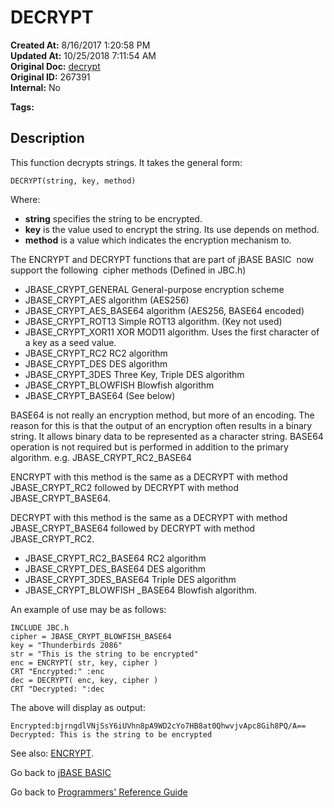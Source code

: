 # DECRYPT

**Created At:** 8/16/2017 1:20:58 PM  
**Updated At:** 10/25/2018 7:11:54 AM  
**Original Doc:** [decrypt](https://docs.jbase.com/36868-jbase-basic/decrypt)  
**Original ID:** 267391  
**Internal:** No  

**Tags:**
<badge text='encryption' vertical='middle' />

## Description

This function decrypts strings. It takes the general form:

```
DECRYPT(string, key, method)
```

Where:

- **string** specifies the string to be encrypted.
- **key** is the value used to encrypt the string. Its use depends on method.
- **method** is a value which indicates the encryption mechanism to.

The ENCRYPT and DECRYPT functions that are part of jBASE BASIC  now support the following  cipher methods (Defined in JBC.h)

- JBASE\_CRYPT\_GENERAL General-purpose encryption scheme
- JBASE\_CRYPT\_AES algorithm (AES256)
- JBASE\_CRYPT\_AES\_BASE64 algorithm (AES256, BASE64 encoded)
- JBASE\_CRYPT\_ROT13 Simple ROT13 algorithm. (Key not used)
- JBASE\_CRYPT\_XOR11 XOR MOD11 algorithm. Uses the first character of a key as a seed value.
- JBASE\_CRYPT\_RC2 RC2 algorithm
- JBASE\_CRYPT\_DES DES algorithm
- JBASE\_CRYPT\_3DES Three Key, Triple DES algorithm
- JBASE\_CRYPT\_BLOWFISH Blowfish algorithm
- JBASE\_CRYPT\_BASE64 (See below)

BASE64 is not really an encryption method, but more of an encoding. The reason for this is that the output of an encryption often results in a binary string. It allows binary data to be represented as a character string. BASE64 operation is not required but is performed in addition to the primary algorithm. e.g. JBASE\_CRYPT\_RC2\_BASE64

ENCRYPT with this method is the same as a DECRYPT with method JBASE\_CRYPT\_RC2 followed by DECRYPT with method JBASE\_CRYPT\_BASE64.

DECRYPT with this method is the same as a DECRYPT with method JBASE\_CRYPT\_BASE64 followed by DECRYPT with method JBASE\_CRYPT\_RC2.

- JBASE\_CRYPT\_RC2\_BASE64 RC2 algorithm
- JBASE\_CRYPT\_DES\_BASE64 DES algorithm
- JBASE\_CRYPT\_3DES\_BASE64 Triple DES algorithm
- JBASE\_CRYPT\_BLOWFISH \_BASE64 Blowfish algorithm.

An example of use may be as follows:

```
INCLUDE JBC.h
cipher = JBASE_CRYPT_BLOWFISH_BASE64
key = "Thunderbirds 2086"
str = "This is the string to be encrypted"
enc = ENCRYPT( str, key, cipher )
CRT "Encrypted:" :enc
dec = DECRYPT( enc, key, cipher )
CRT "Decrypted: ":dec
```

The above will display as output:

```
Encrypted:bjrngdlVNjSsY6iUVhn8pA9WD2cYo7HB8at0QhwvjvApc8Gih8PQ/A==
Decrypted: This is the string to be encrypted
```

See also: [ENCRYPT](encrypt).

Go back to [jBASE BASIC](./../README.md)

Go back to [Programmers' Reference Guide](./../../reference-guides/jbc/README.md)
